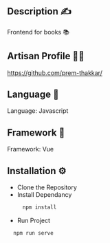 
## Description ✍️

Frontend for books 📚


## Artisan Profile 👨‍💻

https://github.com/prem-thakkar/

## Language 🔨

Language: Javascript
## Framework 🔨

Framework: Vue 
## Installation ⚙️

* Clone the Repository
* Install Dependancy
```bash
     npm install
```
* Run Project
```bash
  npm run serve
